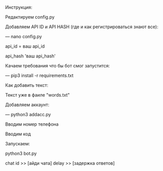 Инструкция:

Редактируем config.py

Добавляем API ID и API HASH (где и как регистрироваться знают все):

— nano config.py

api_id = ваш api_id

api_hash 'ваш api_hash'


Качаем требования что бы бот смог запустится:

— pip3 install -r requirements.txt


Как добавить текст:

Текст уже в фаиле "words.txt"


Добавляем аккаунт:

— python3 addacc.py

Вводим номер телефона

Вводим код


Запускаем:

python3 bot.py

chat id >> [айди чата]
delay >> [задержка ответов]

